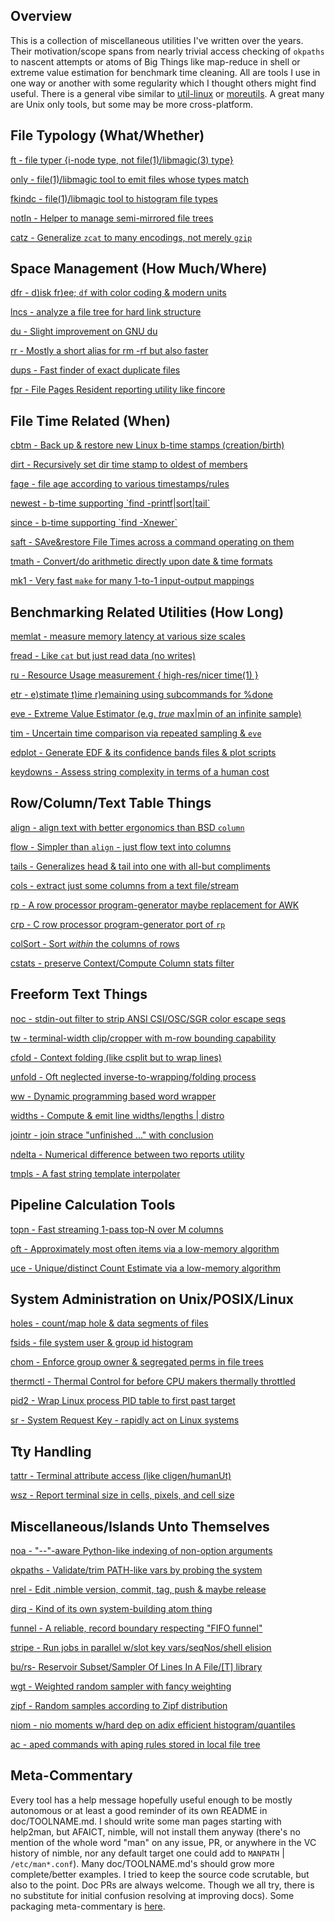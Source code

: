 Overview
--------

This is a collection of miscellaneous utilities I've written over the years.
Their motivation/scope spans from nearly trivial access checking of `okpaths` to
nascent attempts or atoms of Big Things like map-reduce in shell or extreme
value estimation for benchmark time cleaning.  All are tools I use in one way or
another with some regularity which I thought others might find useful.  There is
a general vibe similar to [util-linux](https://en.wikipedia.org/wiki/Util-linux)
or [moreutils](https://www.putorius.net/moreutils.html).  A great many are Unix
only tools, but some may be more cross-platform.

File Typology (What/Whether)
----------------------------

[ft - file typer {i-node type, not file(1)/libmagic(3) type}](doc/ft.md)

[only - file(1)/libmagic tool to emit files whose types match](doc/only.md)

[fkindc - file(1)/libmagic tool to histogram file types](doc/fkindc.md)

[notIn - Helper to manage semi-mirrored file trees](doc/notIn.md)

[catz - Generalize `zcat` to many encodings, not merely `gzip`](doc/catz.md)

Space Management (How Much/Where)
---------------------------------

[dfr - d)isk fr)ee; `df` with color coding & modern units](doc/dfr.md)

[lncs - analyze a file tree for hard link structure](doc/lncs.md)

[du - Slight improvement on GNU du](doc/du.md)

[rr - Mostly a short alias for rm -rf but also faster](doc/rr.md)

[dups - Fast finder of exact duplicate files](doc/dups.md)

[fpr - File Pages Resident reporting utility like fincore](doc/fpr.md)

File Time Related (When)
------------------------

[cbtm - Back up & restore new Linux b-time stamps (creation/birth)](doc/cbtm.md)

[dirt - Recursively set dir time stamp to oldest of members](doc/dirt.md)

[fage - file age according to various timestamps/rules](doc/fage.md)

[newest - b-time supporting \`find -printf|sort|tail\`](doc/newest.md)

[since - b-time supporting \`find -Xnewer\`](doc/since.md)

[saft - SAve&restore File Times across a command operating on them](doc/saft.md)

[tmath - Convert/do arithmetic directly upon date & time formats](doc/tmath.md)

[mk1 - Very fast `make` for many 1-to-1 input-output mappings](doc/mk1.md)

Benchmarking Related Utilities (How Long)
-----------------------------------------

[memlat - measure memory latency at various size scales](doc/memlat.md)

[fread - Like `cat` but just read data (no writes)](doc/fread.md)

[ru - Resource Usage measurement { high-res/nicer time(1) }](doc/ru.md)

[etr - e)stimate t)ime r)emaining using subcommands for %done](doc/etr.md)

[eve - Extreme Value Estimator (e.g. *true* max|min of an infinite sample)](doc/eve.md)

[tim - Uncertain time comparison via repeated sampling & `eve`](doc/tim.md)

[edplot - Generate EDF & its confidence bands files & plot scripts](doc/edplot.md)

[keydowns - Assess string complexity in terms of a human cost](doc/keydowns.md)

Row/Column/Text Table Things
----------------------------

[align - align text with better ergonomics than BSD `column`](doc/align.md)

[flow - Simpler than `align` - just flow text into columns](doc/flow.md)

[tails - Generalizes head & tail into one with all-but compliments](doc/tails.md)

[cols - extract just some columns from a text file/stream](doc/cols.md)

[rp - A row processor program-generator maybe replacement for AWK](doc/rp.md)

[crp - C row processor program-generator port of `rp`](doc/crp.md)

[colSort - Sort *within* the columns of rows](doc/colSort.md)

[cstats - preserve Context/Compute Column stats filter](doc/cstats.md)

Freeform Text Things
--------------------

[noc - stdin-out filter to strip ANSI CSI/OSC/SGR color escape seqs](doc/noc.md)

[tw - terminal-width clip/cropper with m-row bounding capability](doc/tw.md)

[cfold - Context folding (like csplit but to wrap lines)](doc/cfold.md)

[unfold - Oft neglected inverse-to-wrapping/folding process](doc/unfold.md)

[ww - Dynamic programming based word wrapper](doc/ww.md)

[widths - Compute & emit line widths/lengths | distro](doc/widths.md)

[jointr - join strace "unfinished ..." with conclusion](doc/jointr.md)

[ndelta - Numerical difference between two reports utility](doc/ndelta.md)

[tmpls - A fast string template interpolater](doc/tmpls.md)

Pipeline Calculation Tools
--------------------------

[topn - Fast streaming 1-pass top-N over M columns](doc/topn.md)

[oft - Approximately most often items via a low-memory algorithm](doc/oft.md)

[uce - Unique/distinct Count Estimate via a low-memory algorithm](doc/uce.md)

System Administration on Unix/POSIX/Linux
-----------------------------------------

[holes - count/map hole & data segments of files](doc/holes.md)

[fsids - file system user & group id histogram](doc/fsids.md)

[chom - Enforce group owner & segregated perms in file trees](doc/chom.md)

[thermctl - Thermal Control for before CPU makers thermally throttled](doc/thermctl.md)

[pid2 - Wrap Linux process PID table to first past target](doc/pid2.md)

[sr - System Request Key - rapidly act on Linux systems](doc/sr.md)

Tty Handling
------------

[tattr - Terminal attribute access (like cligen/humanUt)](doc/tattr.md)

[wsz - Report terminal size in cells, pixels, and cell size](doc/wsz.md)

Miscellaneous/Islands Unto Themselves
-------------------------------------

[noa - "--"-aware Python-like indexing of non-option arguments](doc/noa.md)

[okpaths - Validate/trim PATH-like vars by probing the system](doc/okpaths.md)

[nrel - Edit .nimble version, commit, tag, push & maybe release](doc/nrel.md)

[dirq - Kind of its own system-building atom thing](doc/dirq.md)

[funnel - A reliable, record boundary respecting "FIFO funnel"](doc/funnel.md)

[stripe - Run jobs in parallel w/slot key vars/seqNos/shell elision](doc/stripe.md)

[bu/rs- Reservoir Subset/Sampler Of Lines In A File/[T] library](doc/rs.md)

[wgt - Weighted random sampler with fancy weighting](doc/wgt.md)

[zipf - Random samples according to Zipf distribution](doc/zipf.md)

[niom - nio moments w/hard dep on adix efficient histogram/quantiles](doc/niom.md)

[ac - aped commands with aping rules stored in local file tree](doc/ac.md)

Meta-Commentary
---------------

Every tool has a help message hopefully useful enough to be mostly autonomous or
at least a good reminder of its own README in doc/TOOLNAME.md.  I should write
some man pages starting with help2man, but AFAICT, nimble, will not install them
anyway (there's no mention of the whole word "man" on any issue, PR, or anywhere
in the VC history of nimble, nor any default target one could add to `MANPATH` |
`/etc/man*.conf`).  Many doc/TOOLNAME.md's should grow more complete/better
examples.  I tried to keep the source code scrutable, but also to the point.
Doc PRs are always welcome.  Though we all try, there is no substitute for
initial confusion resolving at improving docs).  Some packaging meta-commentary
is [here](doc/METAPKG.md).
